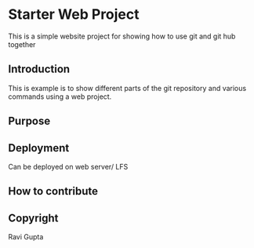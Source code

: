 # Starter Web Project
This is a simple website project for showing how to use git and git hub together

## Introduction

This is example is to show different parts of the git repository and various commands using a web project.

## Purpose

## Deployment

Can be deployed on web server/ LFS

## How to contribute

## Copyright
Ravi Gupta
